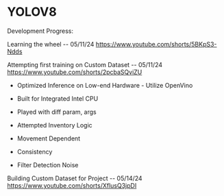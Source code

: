 # YOLOV8
Development Progress:

Learning the wheel -- 05/11/24
https://www.youtube.com/shorts/5BKpS3-Ndds

Attempting first training on Custom Dataset -- 05/11/24
https://www.youtube.com/shorts/2pcbaSQviZU

- Optimized Inference on Low-end Hardware - Utilize OpenVino
-   Built for Integrated Intel CPU
-   Played with diff param, args

- Attempted Inventory Logic
-   Movement Dependent
-   Consistency
-   Filter Detection Noise

Building Custom Dataset for Project -- 05/14/24
https://www.youtube.com/shorts/XflusQ3jpDI



